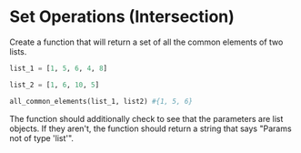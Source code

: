 # Set Operations (Intersection)

Create a function that will return a set of all the common elements of two lists.

```python
list_1 = [1, 5, 6, 4, 8]

list_2 = [1, 6, 10, 5]

all_common_elements(list_1, list2) #{1, 5, 6}
```

The function should additionally check to see that the parameters are list objects. If they aren't, the function should return a string that says "Params not of type 'list'".
